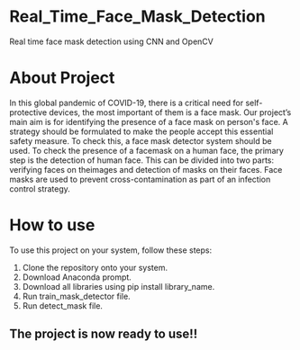 # Real_Time_Face_Mask_Detection
Real time face mask detection using CNN and OpenCV

# About Project
In this global pandemic of COVID-19, there is a critical need for self-protective devices, the most important of them is a face mask. 
Our project’s main aim is for identifying the presence of a face mask on person's face. A strategy should be formulated to make the people accept this essential
safety measure. To check this, a face mask detector system should be used. To check the presence of a facemask on a human face, the primary step is the detection of 
human face. This can be divided into two parts: verifying faces on theimages and detection of masks on their faces. 
Face masks are used to prevent cross-contamination as part of an infection control strategy.

# How to use
To use this project on your system, follow these steps:
1. Clone the repository onto your system.
2. Download Anaconda prompt.
3. Download all libraries using pip install library_name.
4. Run train_mask_detector file.
5. Run detect_mask file.

## The project is now ready to use!!

